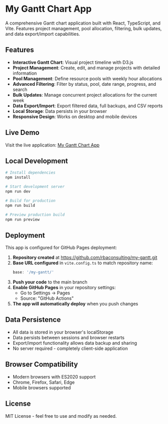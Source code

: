 # My Gantt Chart App

A comprehensive Gantt chart application built with React, TypeScript, and Vite. Features project management, pool allocation, filtering, bulk updates, and data export/import capabilities.

## Features

- **Interactive Gantt Chart**: Visual project timeline with D3.js
- **Project Management**: Create, edit, and manage projects with detailed information
- **Pool Management**: Define resource pools with weekly hour allocations
- **Advanced Filtering**: Filter by status, pool, date range, progress, and search
- **Bulk Updates**: Manage concurrent project allocations for the current week
- **Data Export/Import**: Export filtered data, full backups, and CSV reports
- **Local Storage**: Data persists in your browser
- **Responsive Design**: Works on desktop and mobile devices

## Live Demo

Visit the live application: [My Gantt Chart App](https://rbaconsulting.github.io/my-gantt/)

## Local Development

```bash
# Install dependencies
npm install

# Start development server
npm run dev

# Build for production
npm run build

# Preview production build
npm run preview
```

## Deployment

This app is configured for GitHub Pages deployment:

1. **Repository created** at https://github.com/rbaconsulting/my-gantt.git
2. **Base URL configured** in `vite.config.ts` to match repository name:
   ```typescript
   base: '/my-gantt/'
   ```
3. **Push your code** to the main branch
4. **Enable GitHub Pages** in your repository settings:
   - Go to Settings → Pages
   - Source: "GitHub Actions"
5. **The app will automatically deploy** when you push changes

## Data Persistence

- All data is stored in your browser's localStorage
- Data persists between sessions and browser restarts
- Export/import functionality allows data backup and sharing
- No server required - completely client-side application

## Browser Compatibility

- Modern browsers with ES2020 support
- Chrome, Firefox, Safari, Edge
- Mobile browsers supported

## License

MIT License - feel free to use and modify as needed.
